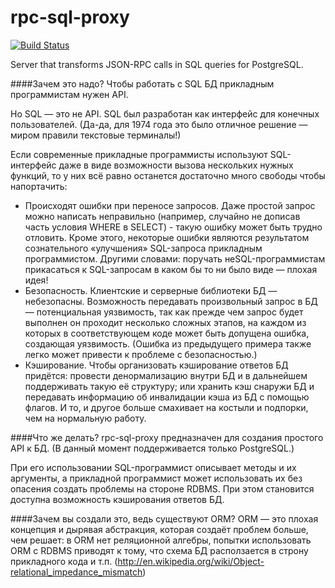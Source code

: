 rpc-sql-proxy
=============
[![Build Status](https://travis-ci.org/DSoftOut/rpc-sql-proxy.png?branch=master)](https://travis-ci.org/DSoftOut/rpc-sql-proxy)

Server that transforms JSON-RPC calls in SQL queries for PostgreSQL.

####Зачем это надо?
Чтобы работать с SQL БД прикладным программистам нужен API.

Но SQL — это не API. SQL был разработан как интерфейс для конечных пользователей. (Да-да, для 1974 года это было отличное решение — миром правили текстовые терминалы!)

Если современные прикладные программисты используют SQL-интерфейс даже в виде возможности вызова нескольких нужных функций, то у них всё равно останется достаточно много свободы чтобы напортачить:
* Происходят ошибки при переносе запросов. Даже простой запрос можно написать неправильно (например, случайно не дописав часть условия WHERE в SELECT) - такую ошибку может быть трудно отловить. Кроме этого, некоторые ошибки являются результатом сознательного «улучшения» SQL-запроса прикладным программистом. Другими словами: поручать неSQL-программистам прикасаться к SQL-запросам в каком бы то ни было виде — плохая идея!
* Безопасность. Клиентские и серверные библиотеки БД — небезопасны. Возможность передавать произвольный запрос в БД — потенциальная уязвимость, так как прежде чем запрос будет выполнен он проходит несколько сложных этапов, на каждом из которых в соответствующем коде может быть допущена ошибка, создающая уязвимость. (Ошибка из предыдущего примера также легко может привести к проблеме с безопасностью.)
* Кэширование. Чтобы организовать кэширование ответов БД придётся:
провести денормализацию внутри БД и в дальнейшем поддерживать такую её структуру; или
хранить кэш снаружи БД и передавать информацию об инвалидации кэша из БД с помощью флагов. И то, и другое больше смахивает на костыли и подпорки, чем на нормальную работу.

####Что же делать?
rpc-sql-proxy предназначен для создания простого API к БД.
(В данный момент поддерживается только PostgreSQL.)

При его использовании SQL-программист описывает методы и их аргументы, а прикладной программист может использовать их без опасения создать проблемы на стороне RDBMS. При этом становится доступна возможность кэширования ответов БД.

####Зачем вы создали это, ведь существуют ORM?
ORM — это плохая концепция и дырявая абстракция, которая создаёт проблем больше, чем решает: в ORM нет реляционной алгебры, попытки использовать ORM с RDBMS приводят к тому, что схема БД расползается в строну прикладного кода и т.п. (http://en.wikipedia.org/wiki/Object-relational_impedance_mismatch)

